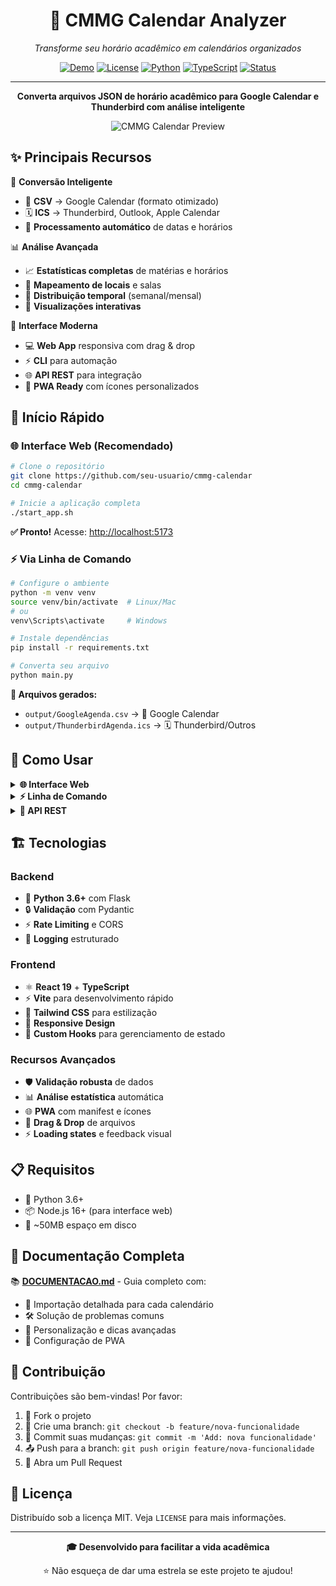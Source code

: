 <div align="center">

# 📅 CMMG Calendar Analyzer

*Transforme seu horário acadêmico em calendários organizados*

[![Demo](https://img.shields.io/badge/🚀_Demo-Live-brightgreen)](#demonstração)
[![License](https://img.shields.io/badge/📄_License-MIT-blue)](#licença)
[![Python](https://img.shields.io/badge/🐍_Python-3.6+-blue)](#requisitos)
[![TypeScript](https://img.shields.io/badge/📘_TypeScript-React-blue)](#tecnologias)
[![Status](https://img.shields.io/badge/✅_Status-Production_Ready-success)](#status)

---

**Converta arquivos JSON de horário acadêmico para Google Calendar e Thunderbird com análise inteligente**

![CMMG Calendar Preview](docs/images/preview.png)

</div>

## ✨ Principais Recursos

🎯 **Conversão Inteligente**
- 📱 **CSV** → Google Calendar (formato otimizado)
- 🗓️ **ICS** → Thunderbird, Outlook, Apple Calendar
- 🔄 **Processamento automático** de datas e horários

📊 **Análise Avançada**
- 📈 **Estatísticas completas** de matérias e horários
- 📍 **Mapeamento de locais** e salas
- 📅 **Distribuição temporal** (semanal/mensal)
- 🎨 **Visualizações interativas**

🚀 **Interface Moderna**
- 💻 **Web App** responsiva com drag & drop
- ⚡ **CLI** para automação
- 🌐 **API REST** para integração
- 📱 **PWA Ready** com ícones personalizados

## 🚀 Início Rápido

### 🌐 Interface Web (Recomendado)

```bash
# Clone o repositório
git clone https://github.com/seu-usuario/cmmg-calendar
cd cmmg-calendar

# Inicie a aplicação completa
./start_app.sh
```

**✅ Pronto!** Acesse: [http://localhost:5173](http://localhost:5173)

### ⚡ Via Linha de Comando

```bash
# Configure o ambiente
python -m venv venv
source venv/bin/activate  # Linux/Mac
# ou
venv\Scripts\activate     # Windows

# Instale dependências
pip install -r requirements.txt

# Converta seu arquivo
python main.py
```

**📂 Arquivos gerados:**
- `output/GoogleAgenda.csv` → 📱 Google Calendar
- `output/ThunderbirdAgenda.ics` → 🗓️ Thunderbird/Outros

## 📱 Como Usar

<details>
<summary><strong>🌐 Interface Web</strong></summary>

1. **📤 Upload**: Arraste seu `QuadroHorarioAluno.json` ou clique para selecionar
2. **🔍 Análise**: Clique em "Analisar Horário" para ver estatísticas
3. **📊 Resultados**: Visualize distribuição de matérias, horários e locais
4. **💾 Download**: Baixe CSV para Google Calendar ou ICS para outros aplicativos

</details>

<details>
<summary><strong>⚡ Linha de Comando</strong></summary>

```bash
# Conversão simples
python main.py

# Análise detalhada
python analyze_schedule.py

# Servidor API
python api_server.py
```

</details>

<details>
<summary><strong>🔗 API REST</strong></summary>

```bash
# Health check
curl http://localhost:5000/health

# Análise de arquivo
curl -X POST -F "file=@data/QuadroHorarioAluno.json" \
     http://localhost:5000/analyze

# Export CSV
curl -X POST -F "file=@data/QuadroHorarioAluno.json" \
     http://localhost:5000/export/csv -o agenda.csv
```

</details>

## 🏗️ Tecnologias

### Backend
- 🐍 **Python 3.6+** com Flask
- 🔒 **Validação** com Pydantic
- ⚡ **Rate Limiting** e CORS
- 📝 **Logging** estruturado

### Frontend
- ⚛️ **React 19** + **TypeScript**
- ⚡ **Vite** para desenvolvimento rápido
- 🎨 **Tailwind CSS** para estilização
- 📱 **Responsive Design**
- 🔄 **Custom Hooks** para gerenciamento de estado

### Recursos Avançados
- 🛡️ **Validação robusta** de dados
- 📊 **Análise estatística** automática
- 🌐 **PWA** com manifest e ícones
- 🔄 **Drag & Drop** de arquivos
- ⚡ **Loading states** e feedback visual

## 📋 Requisitos

- 🐍 Python 3.6+
- 📦 Node.js 16+ (para interface web)
- 💾 ~50MB espaço em disco

## 📖 Documentação Completa

📚 **[DOCUMENTACAO.md](DOCUMENTACAO.md)** - Guia completo com:
- 🎯 Importação detalhada para cada calendário
- 🛠️ Solução de problemas comuns
- 🎨 Personalização e dicas avançadas
- 📱 Configuração de PWA

## 🤝 Contribuição

Contribuições são bem-vindas! Por favor:

1. 🍴 Fork o projeto
2. 🌿 Crie uma branch: `git checkout -b feature/nova-funcionalidade`
3. 💾 Commit suas mudanças: `git commit -m 'Add: nova funcionalidade'`
4. 📤 Push para a branch: `git push origin feature/nova-funcionalidade`
5. 🔄 Abra um Pull Request

## 📄 Licença

Distribuído sob a licença MIT. Veja `LICENSE` para mais informações.

---

<div align="center">

**🎓 Desenvolvido para facilitar a vida acadêmica**

⭐ Não esqueça de dar uma estrela se este projeto te ajudou!

</div>
